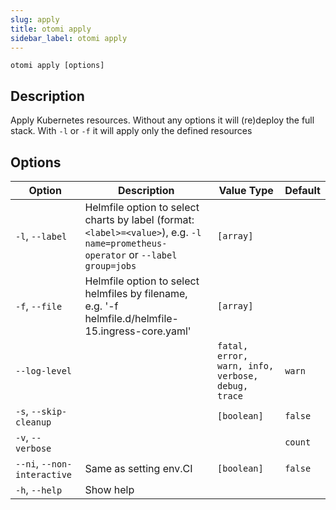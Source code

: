 ```yaml
---
slug: apply
title: otomi apply
sidebar_label: otomi apply
---
```


`otomi apply [options]`

## Description

Apply Kubernetes resources. Without any options it will (re)deploy the full stack. With `-l` or `-f` it will apply only the defined resources

## Options

| Option | Description | Value Type | Default |
| --- | --- | --- | --- |
| `-l`, `--label` | Helmfile option to select charts by label (format: `<label>=<value>`), e.g. `-l name=prometheus-operator` or `--label group=jobs` | `[array]` |  |
| `-f`, `--file` | Helmfile option to select helmfiles by filename, e.g. '-f helmfile.d/helmfile-15.ingress-core.yaml' | `[array]` |  |
| `--log-level` |  | `fatal, error, warn, info, verbose, debug, trace` | `warn` |
| `-s`, `--skip-cleanup` |  | `[boolean]` | `false` |
| `-v`, `--verbose` |  |  | `count` |
| `--ni`, `--non-interactive` | Same as setting env.CI | `[boolean]` | `false` |
| `-h`, `--help` | Show help |  |  |
